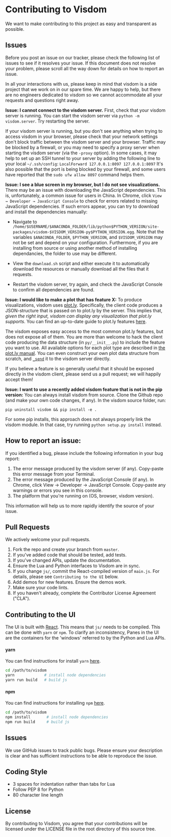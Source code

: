 # Contributing to Visdom
We want to make contributing to this project as easy and transparent as
possible.

## Issues
Before you post an issue on our tracker, please check the following list of
issues to see if it resolves your issue. If this document does not resolve your
problem, please scroll all the way down for details on how to report an issue.

In all your interactions with us, please keep in mind that visdom is a side
project that we work on in our spare time. We are happy to help, but there are
no engineers dedicated to visdom so we cannot accommodate all your requests and
questions right away.

**Issue: I cannot connect to the visdom server.**
First, check that your visdom server is running. You can start the visdom server
via `python -m visdom.server`. Try restarting the server.

If your visdom server is running, but you don't see anything when trying to
access visdom in your browser, please check that your network settings don't
block traffic between the visdom server and your browser. Traffic may be blocked
by a firewall, or you may need to specify a proxy server when starting the
visdom server (via the `-proxy` option). In some cases, it may help to set up an
SSH tunnel to your server by adding the following line to your local
`~/.ssh/config`: `LocalForward 127.0.0.1:8097 127.0.0.1:8097`
It's also possible that the port is being blocked by your firewall, and some users have reported that the `sudo ufw allow 8097` command helps them.

**Issue: I see a blue screen in my browser, but I do not see visualizations.**
There may be an issue with downloading the JavaScript dependencies. This is,
unfortunately, a common issue for users in China. In Chrome, click `View →
Developer → JavaScript Console` to check for errors related to missing
JavaScript dependencies. If such errors appear, you can try to download and install
the dependencies manually:

* Navigate to `/home/$USERNAME/$ANACONDA_FOLDER/lib/python$PYTHON_VERSION/site-packages/visdom-$VISDOM_VERSION-py$PYTHON_VERSION.egg`.
Note that the variables `$ANACONDA_FOLDER`, `$PYTHON_VERSION`, and
`$VISDOM_VERSION` may not be set and depend on your configuration. Furthermore,
if you are installing from source or using another method of installing
dependancies, the folder to use may be different.

* View the `download.sh` script and either execute it to automatically download the resources or manually download all the files that it requests.

* Restart the visdom server, try again, and check the JavaScript Console to
confirm all dependencies are found.


**Issue: I would like to make a plot that has feature X:**
To produce visualizations, visdom uses [plot.ly](https://plot.ly/). Specifically,
the client code produces a JSON-structure that is passed on to plot.ly by the
server. This implies that, _given the right input, visdom can display any
visualization that plot.ly supports_. You can find an up-to-date guide to plot.ly
features [here](https://plot.ly/python/).

The visdom exposes easy access to the most common plot.ly features, but does not
expose all of them. You are more than welcome to hack the client code producing
the data structure (in `py/__init__.py`) to include the feature you want to use.
All available options for each plot type are described in [the plot.ly manual](https://plot.ly/python/).
You can even construct your own plot data structure from scratch, and [`_send`](https://github.com/facebookresearch/visdom/blob/master/py/__init__.py#L247)
it to the visdom server directly.

If you believe a feature is so generally useful that it should be exposed
directly in the visdom client, please send us a pull request; we will happily
accept them!

**Issue: I want to use a recently added visdom feature that is not in the pip version:**
You can always install visdom from source. Clone the Github repo (and make your
own code changes, if any). In the visdom source folder, run:
```
pip uninstall visdom && pip install -e .
```
For some pip installs, this approach does not always properly link the visdom
module. In that case, try running `python setup.py install` instead.


## How to report an issue:
If you identified a bug, please include the following information in your bug report:

1. The error message produced by the visdom server (if any). Copy-paste this error message from your Terminal.
2. The error message produced by the JavaScript Console (if any). In Chrome, click View → Developer → JavaScript Console. Copy-paste any warnings or errors you see in this console.
3. The platform that you're running on (OS, browser, visdom version).

This information will help us to more rapidly identify the source of your issue.

## Pull Requests
We actively welcome your pull requests.

1. Fork the repo and create your branch from `master`.
2. If you've added code that should be tested, add tests.
3. If you've changed APIs, update the documentation.
4. Ensure the Lua and Python interfaces to Visdom are in sync.
5. If you change `js/`, commit the React-compiled version of `main.js`. For details, please see `Contributing to the UI` below.
6. Add demos for new features. Ensure the demos work.
7. Make sure your code lints.
8. If you haven't already, complete the Contributor License Agreement ("CLA").

## Contributing to the UI
The UI is built with [React](https://facebook.github.io/react/). This means that `js/` needs to be compiled. This can be done with `yarn` or `npm`.
To clarify an inconsistency, Panes in the UI are the containers for the
'windows' referred to by the Python and Lua APIs.

#### yarn
You can find instructions for install `yarn` [here](https://yarnpkg.com/lang/en/docs/install/).
```bash
cd /path/to/visdom
yarn             # install node dependencies
yarn run build   # build js
```

#### npm
You can find instructions for installing `npm` [here](https://github.com/npm/cli).
```bash
cd /path/to/visdom
npm install       # install node dependencies
npm run build     # build js
```

## Issues
We use GitHub issues to track public bugs. Please ensure your description is
clear and has sufficient instructions to be able to reproduce the issue.

## Coding Style
* 3 spaces for indentation rather than tabs for Lua
* Follow PEP 8 for Python
* 80 character line length

## License
By contributing to Visdom, you agree that your contributions will be licensed
under the LICENSE file in the root directory of this source tree.
